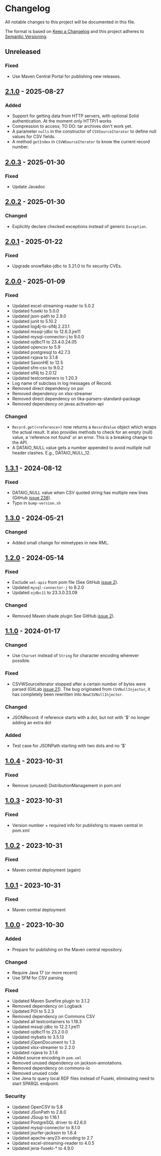 # Changelog

All notable changes to this project will be documented in this file.

The format is based on [Keep a Changelog](https://keepachangelog.com/en/1.1.0/)
and this project adheres to [Semantic Versioning](https://semver.org/spec/v2.0.0.html).

## Unreleased

### Fixed
- Use Maven Central Portal for publishing new releases.

## [2.1.0] - 2025-08-27

### Added
- Support for getting data from HTTP servers, with optional Solid authentication. At the moment only HTTP/1 works
- Compression to access; TO DO: tar archives don't work yet.
- A parameter `nulls` in the constructor of `CSVSourceIterator` to define null values for CSV fields.
- A method `getIndex` in `CSVWSourceIterator` to know the current record number.

## [2.0.3] - 2025-01-30

### Fixed
- Update Javadoc

## [2.0.2] - 2025-01-30

### Changed
- Explicitly declare checked exceptions instead of generic `Exception`.

## [2.0.1] - 2025-01-22

### Fixed
- Upgrade snowflake-jdbc to 3.21.0 to fix security CVEs.

## [2.0.0] - 2025-01-09

### Fixed
- Updated excel-streaming-reader to 5.0.2
- Updated fuseki to 5.0.0
- Updated json-path to 2.9.0
- Updated junit to 5.10.2
- Updated log4j-to-slf4j 2.23.1
- Updated mssql-jdbc to 12.6.3.jre11
- Updated mysql-connector-j to 9.0.0
- Updated ojdbc11 to 23.4.0.24.05
- Updated opencsv to 5.9
- Updated postgresql to 42.7.3
- Updated rxjava to 3.1.8
- Updated SaxonHE to 12.5
- Updated sfm-csv to 9.0.2
- Updated slf4j to 2.0.12
- Updated testcontainers to 1.20.3
- Log name of subclass in log messages of Record.
- Removed direct dependency on poi
- Removed dependency on xlsx-streamer
- Removed direct dependency on tika-parsers-standard-package
- Removed dependency on javax.activation-api

### Changed
- `Record.get(<reference>)` now returns a `RecordValue` object which wraps the actual result.
  It also provides methods to check for an empty (null) value, a 'reference not found' or an error. This is a breaking change to the API.
- A DATAIO_NULL value gets a number appended to avoid multiple null header clashes. E.g., DATAIO_NULL_12.

## [1.3.1] - 2024-08-12

### Fixed
- DATAIO_NULL value when CSV quoted string has multiple new lines (GitHub [issue 238](https://github.com/RMLio/rmlmapper-java/issues/238)).
- Typo in `bump-version.sh`

## [1.3.0] - 2024-05-21

### Changed
- Added small change for mimetypes in new RML.

## [1.2.0] - 2024-05-14

### Fixed
- Exclude `xml-apis` from pom file (See GitHub [issue 2](https://github.com/RMLio/dataio/issues/2)).
- Updated `mysql-connector-j` to 8.2.0
- Updated `ojdbc11` to 23.3.0.23.09

### Changed
- Removed Maven shade plugin See GitHub [issue 2](https://github.com/RMLio/dataio/issues/2)).

## [1.1.0] - 2024-01-17

### Changed
- Use `Charset` instead of `String` for character encoding wherever possible.

### Fixed
- CSVWSourceIterator stopped after a certain number of bytes were parsed (GitLab [issue 21](https://gitlab.ilabt.imec.be/rml/proc/dataio/-/issues/21)). 
  The bug originated from `CSVNullInjector`, it has completely been rewritten into `NewCSVNullInjector`.

### Changed
- JSONRecord: if reference starts with a dot, but not with '$' no longer adding an extra dot

### Added
- Test case for JSONPath starting with two dots and no '$'

## [1.0.4] - 2023-10-31

### Fixed
- Remove (unused) DistributionManagement in pom.xml

## [1.0.3] - 2023-10-31

### Fixed
- Version number + required info for publishing to maven central in pom.xml

## [1.0.2] - 2023-10-31

### Fixed
- Maven central deployment (again)

## [1.0.1] - 2023-10-31

### Fixed
- Maven central deployment

## [1.0.0] - 2023-10-30

### Added
- Prepare for publishing on the Maven central repository.

### Changed
- Require Java 17 (or more recent)
- Use SFM for CSV parsing

### Fixed
- Updated Maven Surefire plugin to 3.1.2
- Removed dependency on Logback
- Updated POI to 5.2.3
- Removed dependency on Commons CSV
- Updated all testcontainers to 1.18.3
- Updated mssql-jdbc to 12.2.1.jre11
- Updated ojdbc11 to 23.2.0.0
- Updated mybatis to 3.5.13
- Updated jOpenDocument to 1.3
- Updated xlsx-streamer to 2.2.0
- Updated rxjava to 3.1.6
- Added source encoding in `pom.xml`
- Removed unused dependency on jackson-annotations.
- Removed dependency on commons-io
- Removed unused code
- Use Jena to query local RDF files instead of Fuseki, eliminating need to start SPARQL endpoint.

### Security
- Updated OpenCSV to 5.8
- Updated JSonPath to 2.8.0
- Updated JSoup to 1.16.1
- Updated PostgreSQL driver to 42.6.0
- Updated mysql-connector to 8.1.0
- Updated jsurfer-jackson to 1.6.4
- Updated apache-any23-encoding to 2.7
- Updated excel-streaming-reader to 4.0.5
- Updated jena-fuseki-* to 4.9.0

[2.1.0]: https://github.com/RMLio/dataio/compare/v2.0.3...v2.1.0
[2.0.3]: https://github.com/RMLio/dataio/compare/v2.0.2...v2.0.3
[2.0.2]: https://github.com/RMLio/dataio/compare/v2.0.1...v2.0.2
[2.0.1]: https://github.com/RMLio/dataio/compare/v2.0.0...v2.0.1
[2.0.0]: https://github.com/RMLio/dataio/compare/v1.3.1...v2.0.0
[1.3.1]: https://github.com/RMLio/dataio/compare/v1.3.0...v1.3.1
[1.3.0]: https://github.com/RMLio/dataio/compare/v1.2.0...v1.3.0
[1.2.0]: https://github.com/RMLio/dataio/compare/v1.1.0...v1.2.0
[1.1.0]: https://github.com/RMLio/dataio/compare/v1.0.4...v1.1.0
[1.0.4]: https://github.com/RMLio/dataio/compare/v1.0.3...v1.0.4
[1.0.3]: https://github.com/RMLio/dataio/compare/v1.0.2...v1.0.3
[1.0.2]: https://github.com/RMLio/dataio/compare/v1.0.1...v1.0.2
[1.0.1]: https://github.com/RMLio/dataio/compare/v1.0.0...v1.0.1
[1.0.0]: https://github.com/RMLio/dataio/releases/tag/v1.0.0
